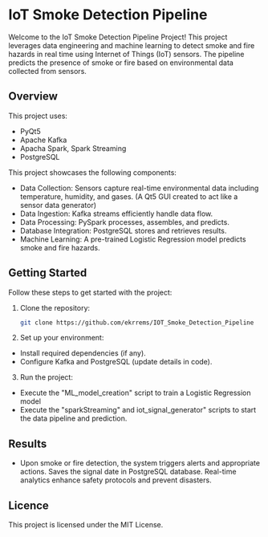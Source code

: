 # IoT Smoke Detection Pipeline

Welcome to the IoT Smoke Detection Pipeline Project! This project leverages data engineering and machine learning to detect smoke and fire hazards in real time using Internet of Things (IoT) sensors. The pipeline predicts the presence of smoke or fire based on environmental data collected from sensors.

## Overview
This project uses:

* PyQt5
* Apache Kafka
* Apacha Spark, Spark Streaming
* PostgreSQL

This project showcases the following components:

- Data Collection: Sensors capture real-time environmental data including temperature, humidity, and gases. (A Qt5 GUI created to act like a sensor data generator)
- Data Ingestion: Kafka streams efficiently handle data flow.
- Data Processing: PySpark processes, assembles, and predicts.
- Database Integration: PostgreSQL stores and retrieves results.
- Machine Learning: A pre-trained Logistic Regression model predicts smoke and fire hazards.

## Getting Started

Follow these steps to get started with the project:

1. Clone the repository:
   ```sh
   git clone https://github.com/ekrrems/IOT_Smoke_Detection_Pipeline
   ```

2. Set up your environment:
* Install required dependencies (if any).
* Configure Kafka and PostgreSQL (update details in code).

3. Run the project:
* Execute the "ML_model_creation" script to train a Logistic Regression model  
* Execute the "sparkStreaming" and iot_signal_generator" scripts to start the data pipeline and prediction.

## Results
* Upon smoke or fire detection, the system triggers alerts and appropriate actions. Saves the signal date in PostgreSQL database. Real-time analytics enhance safety protocols and prevent disasters.

## Licence
This project is licensed under the MIT License.

